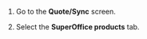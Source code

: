 <!-- markdownlint-disable-file MD041 -->
1. Go to the **Quote/Sync** screen.

1. Select the **SuperOffice products** tab.

